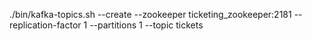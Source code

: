 ./bin/kafka-topics.sh --create --zookeeper ticketing_zookeeper:2181 --replication-factor 1 --partitions 1 --topic tickets